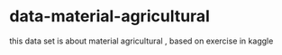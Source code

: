 # data-material-agricultural
this data set is about material agricultural , based on exercise in kaggle
